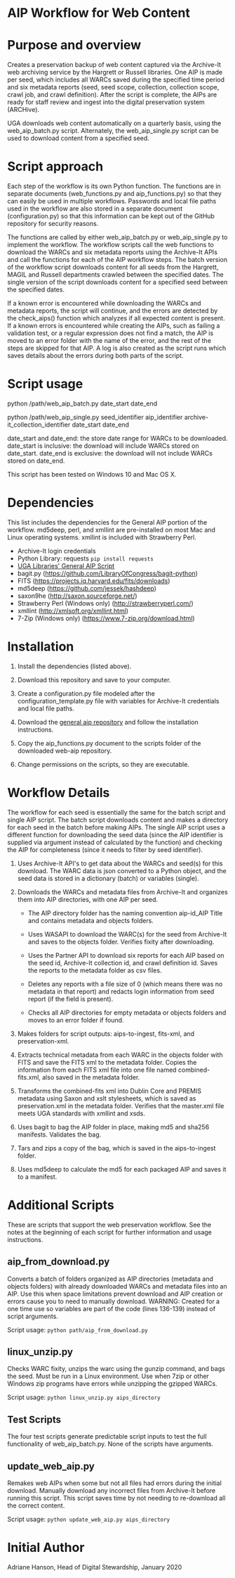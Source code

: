 # AIP Workflow for Web Content

# Purpose and overview
Creates a preservation backup of web content captured via the Archive-It web archiving service by the Hargrett or Russell libraries. One AIP is made per seed, which includes all WARCs saved during the specified time period and six metadata reports (seed, seed scope, collection, collection scope, crawl job, and crawl definition). After the script is complete, the AIPs are ready for staff review and ingest into the digital preservation system (ARCHive).

UGA downloads web content automatically on a quarterly basis, using the web_aip_batch.py script. Alternately, the web_aip_single.py script can be used to download content from a specified seed.  

# Script approach
Each step of the workflow is its own Python function. The functions are in separate documents (web_functions.py and aip_functions.py) so that they can easily be used in multiple workflows. Passwords and local file paths used in the workflow are also stored in a separate document (configuration.py) so that this information can be kept out of the GitHub repository for security reasons.

The functions are called by either web_aip_batch.py or web_aip_single.py to implement the workflow. The workflow scripts call the web functions to download the WARCs and six metadata reports using the Archive-It APIs and call the functions for each of the AIP workflow steps. The batch version of the workflow script downloads content for all seeds from the Hargrett, MAGIL and Russell departments crawled between the specified dates. The single version of the script downloads content for a specified seed between the specified dates. 
 
If a known error is encountered while downloading the WARCs and metadata reports, the script will continue, and the errors are detected by the check_aips() function which analyzes if all expected content is present. If a known errors is encountered while creating the AIPs, such as failing a validation test, or a regular expression does not find a match, the AIP is moved to an error folder with the name of the error, and the rest of the steps are skipped for that AIP. A log is also created as the script runs which saves details about the errors during both parts of the script. 

# Script usage
python /path/web_aip_batch.py date_start date_end

python /path/web_aip_single.py seed_identifier aip_identifier archive-it_collection_identifier date_start date_end

date_start and date_end: the store date range for WARCs to be downloaded.
date_start is inclusive: the download will include WARCs stored on date_start.
date_end is exclusive: the download will not include WARCs stored on date_end.

This script has been tested on Windows 10 and Mac OS X.

# Dependencies
This list includes the dependencies for the General AIP portion of the workflow. md5deep, perl, and xmllint are pre-installed on most Mac and Linux operating systems. xmllint is included with Strawberry Perl.
* Archive-It login credentials
* Python Library: requests `pip install requests`
* [UGA Libraries' General AIP Script](https://github.com/uga-libraries/general-aip)
* bagit.py (https://github.com/LibraryOfCongress/bagit-python)
* FITS (https://projects.iq.harvard.edu/fits/downloads)
* md5deep (https://github.com/jessek/hashdeep)
* saxon9he (http://saxon.sourceforge.net/)
* Strawberry Perl (Windows only) (http://strawberryperl.com/)
* xmllint (http://xmlsoft.org/xmllint.html)
* 7-Zip (Windows only) (https://www.7-zip.org/download.html)

# Installation
1. Install the dependencies (listed above).
    
    
2. Download this repository and save to your computer.


3. Create a configuration.py file modeled after the configuration_template.py file with variables for Archive-It credentials and local file paths.


4. Download the [general aip repository](https://github.com/uga-libraries/general-aip) and follow the installation instructions.


5. Copy the aip_functions.py document to the scripts folder of the downloaded web-aip repository.


6. Change permissions on the scripts, so they are executable.


# Workflow Details
The workflow for each seed is essentially the same for the batch script and single AIP script. The batch script downloads content and makes a directory for each seed in the batch before making AIPs. The single AIP script uses a different function for downloading the seed data (since the AIP identifier is supplied via argument instead of calculated by the function) and checking the AIP for completeness (since it needs to filter by seed identifier).

1. Uses Archive-It API's to get data about the WARCs and seed(s) for this download. The WARC data is json converted to a Python object, and the seed data is stored in a dictionary (batch) or variables (single).


2. Downloads the WARCs and metadata files from Archive-It and organizes them into AIP directories, with one AIP per seed.

    * The AIP directory folder has the naming convention aip-id_AIP Title and contains metadata and objects folders.
   
    * Uses WASAPI to download the WARC(s) for the seed from Archive-It and saves to the objects folder. Verifies fixity after downloading.

    * Uses the Partner API to download six reports for each AIP based on the seed id, Archive-It collection id, and crawl definition id. Saves the reports to the metadata folder as csv files.

    * Deletes any reports with a file size of 0 (which means there was no metadata in that report) and redacts login information from seed report (if the field is present).

    * Checks all AIP directories for empty metadata or objects folders and moves to an error folder if found.


3. Makes folders for script outputs: aips-to-ingest, fits-xml, and preservation-xml.


4. Extracts technical metadata from each WARC in the objects folder with FITS and save the FITS xml to the metadata folder. Copies the information from each FITS xml file into one file named combined-fits.xml, also saved in the metadata folder.


5. Transforms the combined-fits xml into Dublin Core and PREMIS metadata using Saxon and xslt stylesheets, which is saved as preservation.xml in the metadata folder. Verifies that the master.xml file meets UGA standards with xmllint and xsds.


6. Uses bagit to bag the AIP folder in place, making md5 and sha256 manifests. Validates the bag.


7. Tars and zips a copy of the bag, which is saved in the aips-to-ingest folder.


8. Uses md5deep to calculate the md5 for each packaged AIP and saves it to a manifest.

# Additional Scripts
These are scripts that support the web preservation workflow. 
See the notes at the beginning of each script for further information and usage instructions.

## aip_from_download.py 
Converts a batch of folders organized as AIP directories (metadata and objects folders) with already downloaded WARCs and metadata files into an AIP. 
Use this when space limitations prevent download and AIP creation or errors cause you to need to manually download. 
WARNING: Created for a one time use so variables are part of the code (lines 136-139) instead of script arguments. 

Script usage: `python path/aip_from_download.py`

## linux_unzip.py
Checks WARC fixity, unzips the warc using the gunzip command, and bags the seed.
Must be run in a Linux environment.
Use when 7zip or other Windows zip programs have errors while unzipping the gzipped WARCs.

Script usage: `python linux_unzip.py aips_directory`

## Test Scripts
The four test scripts generate predictable script inputs to test the full functionality of web_aip_batch.py.
None of the scripts have arguments.

## update_web_aip.py
Remakes web AIPs when some but not all files had errors during the initial download.
Manually download any incorrect files from Archive-It before running this script.
This script saves time by not needing to re-download all the correct content.

Script usage: `python update_web_aip.py aips_directory`


# Initial Author
Adriane Hanson, Head of Digital Stewardship, January 2020
